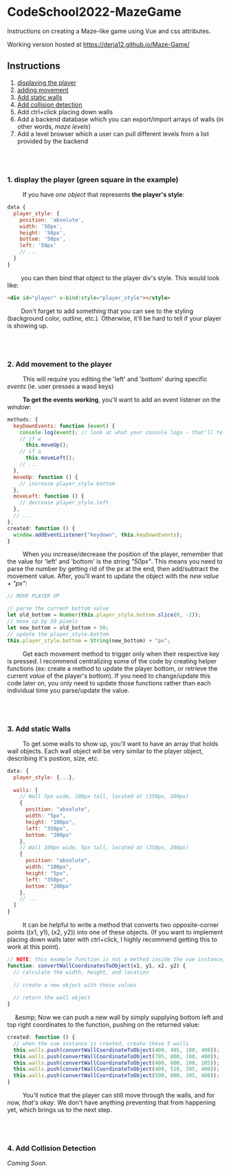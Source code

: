# CodeSchool2022-MazeGame

Instructions on creating a Maze-like game using Vue and css attributes.

Working version hosted at https://derja12.github.io/Maze-Game/

## Instructions

1. <a href="https://github.com/derja12/CodeSchool2022-MazeGame/edit/main/README.md#1-display-the-player-green-square-in-the-example">displaying the player</a>
2. <a href="https://github.com/derja12/CodeSchool2022-MazeGame/edit/main/README.md#2-add-movement-to-the-player">adding movement</a>
3. <a href="https://github.com/derja12/CodeSchool2022-MazeGame/edit/main/README.md#3-add-static-walls">Add static walls</a>
4. <a href="https://github.com/derja12/CodeSchool2022-MazeGame/edit/main/README.md#4-add-collision-detection">Add collision detection</a>
5. Add ctrl+click placing down walls
6. Add a backend database which you can export/import arrays of walls (in other words, _maze levels_)
7. Add a level browser which a user can pull different levels from a list provided by the backend

<br><br>
### 1. display the player (green square in the example)

&emsp; &emsp; If you have *one object* that represents **the player's style**:

```js
data {
  player_style: {
    position: 'absolute',
    width: '50px', 
    height: '50px', 
    bottom: '50px',
    left: '50px'
    // ...
  }
}
```

&emsp;&emsp; you can then bind that object to the player div's style. This would look like: 

```html
<div id="player" v-bind:style="player_style"></style>
```

&emsp;&emsp; Don't forget to add something that you can see to the styling (background color, outline, etc.). Otherwise, it'll be hard to tell if your player is showing up.

<br><br>
### 2. Add movement to the player

&emsp; &emsp; This will require you editing the 'left' and 'bottom' during specific _events_ (ie. user presses a wasd keys)

&emsp; &emsp; **To get the events working**, you'll want to add an event listener on the _window_:

```js
methods: {
  keyDownEvents: function (event) {
    console.log(event); // look at what your console logs - that'll tell you how to get the key presed
    // if w
      this.moveUp();
    // if a
      this.moveLeft();
    // ...
  },
  moveUp: function () {
    // increase player_style.bottom
  },
  moveLeft: function () {
    // decrease player_style.left
  },
  // ...
},
created: function () {
  window.addEventListener("keydown", this.keyDownEvents);
}
```

&emsp; &emsp; When you increase/decrease the position of the player, remember that the value for 'left' and 'bottom' is the string _"50px"_. This means you need to parse the number by getting rid of the px at the end, then add/subtract the movement value. After, you'll want to update the object with the _new value + "px"_:

```js
// MOVE PLAYER UP

// parse the current bottom value
let old_bottom = Number(this.player_style.bottom.slice(0, -2));
// move up by 50 pixels 
let new_bottom = old_bottom + 50; 
// update the player_style.bottom
this.player_style.bottom = String(new_bottom) + "px";
```

&emsp; &emsp; Get each movement method to trigger only when their respective key is pressed. I recommend centralizing some of the code by creating helper functions (ex: create a method to update the player bottom, or retrieve the current _value_ of the player's bottom). If you need to change/update this code later on, you only need to update those functions rather than each individual time you parse/update the value.

<br><br>
### 3. Add static Walls

&emsp; &emsp; To get some walls to show up, you'll want to have an array that holds wall objects. Each wall object will be very similar to the player object, describing it's postion, size, etc.

```js
data: {
  player_style: {...},
  
  walls: [
    // Wall 5px wide, 100px tall, located at (350px, 200px)
    {
      position: "absolute",
      width: "5px",
      height: "100px",
      left: "350px",
      bottom: "200px"
    },
    // Wall 100px wide, 5px tall, located at (350px, 200px)
    {
      position: "absolute",
      width: "100px",
      height: "5px",
      left: "350px",
      bottom: "200px"
    },
    // ...
  ]
}
```

&emsp; &emsp; It can be helpful to write a method that converts two opposite-corner points ((x1, y1), (x2, y2)) into one of these objects. (If you want to implement placing down walls later with ctrl+click, I highly recommend getting this to work at this point).

```js
// NOTE: this example function is not a method inside the vue instance, but just a helper regular javascript function
function: convertWallCoordinatesToObject(x1, y1, x2, y2) {
  // calculate the width, height, and location
  
  // create a new object with those values
  
  // return the wall object
}
```

&emsp; &esmp; Now we can push a new wall by simply supplying bottom left and top right coordinates to the function, pushing on the returned value:

```js
created: function () {
  // when the vue instance is created, create these 5 walls
  this.walls.push(convertWallCoordinateToObject(400, 405, 100, 400));
  this.walls.push(convertWallCoordinateToObject(795, 800, 100, 400));
  this.walls.push(convertWallCoordinateToObject(400, 800, 100, 105));
  this.walls.push(convertWallCoordinateToObject(400, 510, 395, 400));
  this.walls.push(convertWallCoordinateToObject(590, 800, 395, 400));
}
```

&emsp; &emsp; You'll notice that the player can still move through the walls, and for now, _that's okay_. We don't have anything preventing that from happening yet, which brings us to the next step.

<br><br>
### 4. Add Collision Detection

_Coming Soon._
